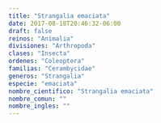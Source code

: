 ```yaml
---
title: "Strangalia emaciata"
date: 2017-08-18T20:46:32-06:00
draft: false
reinos: "Animalia"
divisiones: "Arthropoda"
clases: "Insecta"
ordenes: "Coleoptera"
familias: "Cerambycidae"
generos: "Strangalia"
especie: "emaciata"
nombre_cientifico: "Strangalia emaciata"
nombre_comun: ""
nombre_ingles: ""
---
```


